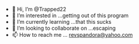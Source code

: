 - 👋 Hi, I’m @Trapped22
- 👀 I’m interested in ...getting out of this program 
- 🌱 I’m currently learning ...that this sucks
- 💞️ I’m looking to collaborate on ...escaping 
- 📫 How to reach me ... revspandora@yahoo.com

<!---
Trapped22/Trapped22 is a ✨ special ✨ repository because its `README.md` (this file) appears on your GitHub profile.
You can click the Preview link to take a look at your changes.
--->
